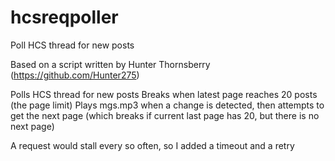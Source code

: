 # hcsreqpoller
Poll HCS thread for new posts

Based on a script written by Hunter Thornsberry (https://github.com/Hunter275)

Polls HCS thread for new posts
Breaks when latest page reaches 20 posts (the page limit)
Plays mgs.mp3 when a change is detected, then attempts to get the next page (which breaks if current last page has 20, but there is no next page)

A request would stall every so often, so I added a timeout and a retry
